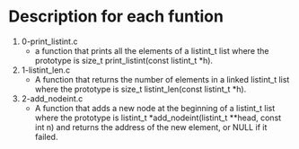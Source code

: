 # Description for each funtion
1. 0-print_listint.c
   * a function that prints all the elements of a listint_t list where the prototype is size_t print_listint(const listint_t *h).
2. 1-listint_len.c
   * A function that returns the number of elements in a linked listint_t list where the prototype is size_t listint_len(const listint_t *h).
3. 2-add_nodeint.c
   * A function that adds a new node at the beginning of a listint_t list where the prototype is listint_t *add_nodeint(listint_t **head, const int n) and returns the address of the new element, or NULL if it failed.
